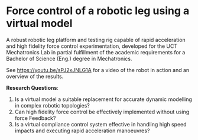 # Force control of a robotic leg using a virtual model
A robust robotic leg platform and testing rig capable of rapid acceleration and high fidelity force control experimentation, developed for the UCT Mechatronics Lab in partial fulfillment of the academic requirements for a Bachelor of Science (Eng.) degree in Mechatronics.

See https://youtu.be/sPJ2xJNLG1A for a video of the robot in action and an overview of the results.

**Research Questions**:
1. Is a virtual model a suitable replacement for accurate dynamic modelling in complex robotic topologies? 
2. Can high fidelity force control be effectively implemented without using force Feedback?
3. Is a virtual compliance control system effective in handling high speed impacts and executing rapid acceleration manoeuvres?
